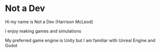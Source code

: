 # Not a Dev
Hi my name is Not a Dev (Harrison McLeod)

I enjoy making games and simulations

My preferred game engine is Unity but I am familiar with Unreal Engine and Godot
